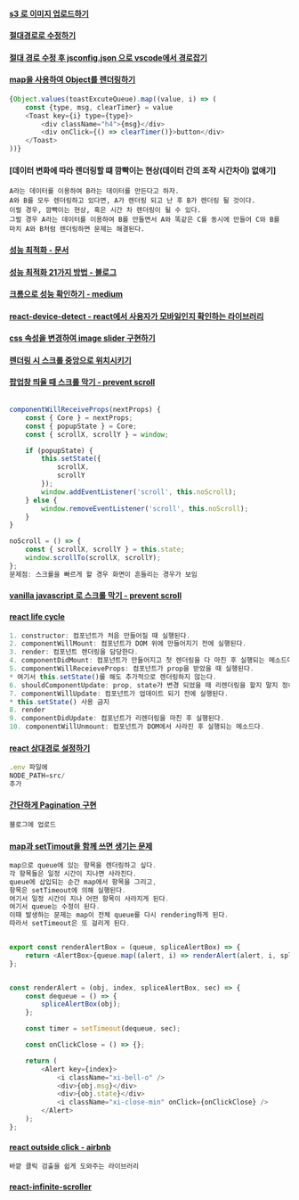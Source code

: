 #### [s3 로 이미지 업로드하기](https://ideveloper2.tistory.com/117)
#### [절대경로로 수정하기](https://engineering.huiseoul.com/%EB%A6%AC%EC%95%A1%ED%8A%B8-%EC%83%81%EB%8C%80%EA%B2%BD%EB%A1%9C-%EC%A0%88%EB%8C%80%EA%B2%BD%EB%A1%9C-%EB%B3%80%EA%B2%BD-1485babb5198)
#### [절대 경로 수정 후 jsconfig.json 으로 vscode에서 경로잡기](https://itnext.io/create-react-app-with-vs-code-1913321b48d)
#### [map을 사용하여 Object를 렌더링하기]()
```javascript
{Object.values(toastExcuteQueue).map((value, i) => (
	const {type, msg, clearTimer} = value
	<Toast key={i} type={type}>
		<div className="h4">{msg}</div>
		<div onClick={() => clearTimer()}>button</div>
	</Toast>
))}
```
#### [데이터 변화에 따라 렌더링할 떄 깜빡이는 현상(데이터 간의 조작 시간차이) 없애기]
```
A라는 데이터를 이용하여 B라는 데이터를 만든다고 하자.
A와 B를 모두 렌더링하고 있다면, A가 렌더링 되고 난 후 B가 렌더링 될 것이다.
이럴 경우, 깜빡이는 현상, 혹은 시간 차 렌더링이 될 수 있다.
그럴 경우 A라는 데이터를 이용하여 B를 만들면서 A와 똑같은 C를 동시에 만들어 C와 B를
마치 A와 B처럼 렌더링하면 문제는 해결된다.

```
####  [성능 최적화 - 문서](https://reactjs-kr.firebaseapp.com/docs/optimizing-performance.html)
####  [성능 최적화 21가지 방법 - 블로그](https://www.codementor.io/blog/react-optimization-5wiwjnf9hj)
####  [크롬으로 성능 확인하기 - medium](https://building.calibreapp.com/debugging-react-performance-with-react-16-and-chrome-devtools-c90698a522ad)
####  [react-device-detect - react에서 사용자가 모바일인지 확인하는 라이브러리 ](https://github.com/duskload/react-device-detect#readme)
####  [css 속성을 변경하여 image slider 구현하기 ](https://nohtaesang.tistory.com/17)
####  [렌더링 시 스크롤 중앙으로 위치시키기](https://nohtaesang.tistory.com/18)
####  [팝업창 띄울 때 스크롤 막기 - prevent scroll ](https://davidwells.io/snippets/disable-scrolling-with-javascript/)
```javascript

componentWillReceiveProps(nextProps) {
    const { Core } = nextProps;
    const { popupState } = Core;
    const { scrollX, scrollY } = window;

    if (popupState) {
        this.setState({
            scrollX,
            scrollY
        });
        window.addEventListener('scroll', this.noScroll);
    } else {
        window.removeEventListener('scroll', this.noScroll);
    }
}

noScroll = () => {
    const { scrollX, scrollY } = this.state;
    window.scrollTo(scrollX, scrollY);
};
문제점: 스크롤을 빠르게 할 경우 화면이 흔들리는 경우가 보임
```
####  [vanilla javascript 로 스크롤 막기 - prevent scroll](https://codepen.io/wesleypimentel/pen/KpgXJW)
####  [react life cycle](https://velopert.com/1130)
```javascript
1. constructor: 컴포넌트가 처음 만들어질 때 실행된다.
2. componentWillMount: 컴포넌트가 DOM 위에 만들어지기 전에 실행된다.
3. render: 컴포넌트 렌더링을 담당한다.
4. componentDidMount: 컴포넌트가 만들어지고 첫 렌더링을 다 마친 후 실행되는 메소드다.
5. componentWillReceieveProps: 컴포넌트가 prop을 받았을 때 실행된다.
* 여기서 this.setState()를 해도 추가적으로 렌더링하지 않는다.
6. shouldComponentUpdate: prop, state가 변경 되었을 때 리렌더링을 할지 말지 정하는 메소드다.
7. componentWillUpdate: 컴포넌트가 업데이트 되기 전에 실행된다.
* this.setState() 사용 금지
8. render
9. componentDidUpdate: 컴포넌트가 리렌더링을 마친 후 실행된다.
10. componentWillUnmount: 컴포넌트가 DOM에서 사라진 후 실행되는 메소드다.
```
#### [react 상대경로 설정하기](https://engineering.huiseoul.com/%EB%A6%AC%EC%95%A1%ED%8A%B8-%EC%83%81%EB%8C%80%EA%B2%BD%EB%A1%9C-%EC%A0%88%EB%8C%80%EA%B2%BD%EB%A1%9C-%EB%B3%80%EA%B2%BD-1485babb5198)
```javascript
.env 파일에 
NODE_PATH=src/
추가
```
#### [간단하게 Pagination 구현]()
```javascript
블로그에 업로드
```
#### [map과 setTimout을 함께 쓰면 생기는 문제]()
```javascript
map으로 queue에 있는 항목을 렌더링하고 싶다.
각 항목들은 일정 시간이 지나면 사라진다.
queue에 삽입되는 순간 map에서 항목을 그리고,
항목은 setTimeout에 의해 실행된다.
여기서 일정 시간이 지나 어떤 항목이 사라지게 된다.
여기서 queue는 수정이 된다.
이때 발생하는 문제는 map이 전체 queue를 다시 rendering하게 된다.
따라서 setTimeout은 또 걸리게 된다.


export const renderAlertBox = (queue, spliceAlertBox) => {
	return <AlertBox>{queue.map((alert, i) => renderAlert(alert, i, spliceAlertBox, 5000))}</AlertBox>;
};


const renderAlert = (obj, index, spliceAlertBox, sec) => {
	const dequeue = () => {
		spliceAlertBox(obj);
	};

	const timer = setTimeout(dequeue, sec);

	const onClickClose = () => {};

	return (
		<Alert key={index}>
			<i className="xi-bell-o" />
			<div>{obj.msg}</div>
			<div>{obj.state}</div>
			<i className="xi-close-min" onClick={onClickClose} />
		</Alert>
	);
};
```
#### [react outside click - airbnb](https://github.com/airbnb/react-outside-click-handler)
```javascript
바깥 클릭 검출을 쉽게 도와주는 라이브러리
```

#### [react-infinite-scroller](https://github.com/CassetteRocks/react-infinite-scroller/blob/master/src/InfiniteScroll.js)